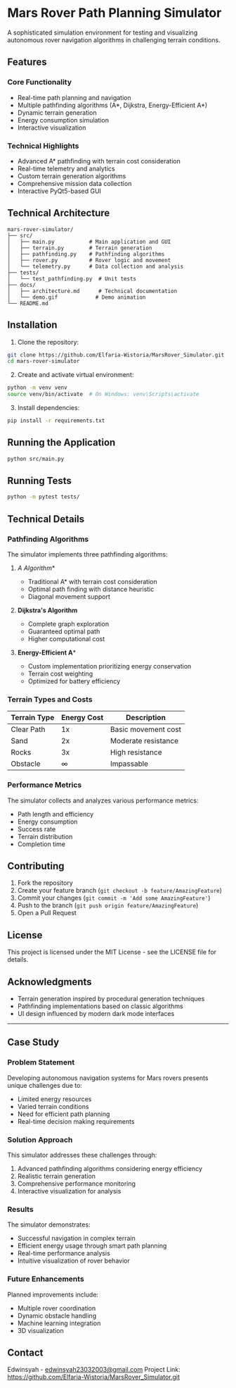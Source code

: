 # Mars Rover Path Planning Simulator

A sophisticated simulation environment for testing and visualizing autonomous rover navigation algorithms in challenging terrain conditions.


## Features

### Core Functionality
- Real-time path planning and navigation
- Multiple pathfinding algorithms (A*, Dijkstra, Energy-Efficient A*)
- Dynamic terrain generation
- Energy consumption simulation
- Interactive visualization

### Technical Highlights
- Advanced A* pathfinding with terrain cost consideration
- Real-time telemetry and analytics
- Custom terrain generation algorithms
- Comprehensive mission data collection
- Interactive PyQt5-based GUI

## Technical Architecture

```
mars-rover-simulator/
├── src/
│   ├── main.py           # Main application and GUI
│   ├── terrain.py        # Terrain generation
│   ├── pathfinding.py    # Pathfinding algorithms
│   ├── rover.py          # Rover logic and movement
│   └── telemetry.py      # Data collection and analysis
├── tests/
│   └── test_pathfinding.py  # Unit tests
├── docs/
│   ├── architecture.md      # Technical documentation
│   └── demo.gif            # Demo animation
└── README.md
```

## Installation

1. Clone the repository:
```bash
git clone https://github.com/Elfaria-Wistoria/MarsRover_Simulator.git
cd mars-rover-simulator
```

2. Create and activate virtual environment:
```bash
python -m venv venv
source venv/bin/activate  # On Windows: venv\Scripts\activate
```

3. Install dependencies:
```bash
pip install -r requirements.txt
```

## Running the Application

```bash
python src/main.py
```

## Running Tests

```bash
python -m pytest tests/
```

## Technical Details

### Pathfinding Algorithms

The simulator implements three pathfinding algorithms:

1. **A* Algorithm**
   - Traditional A* with terrain cost consideration
   - Optimal path finding with distance heuristic
   - Diagonal movement support

2. **Dijkstra's Algorithm**
   - Complete graph exploration
   - Guaranteed optimal path
   - Higher computational cost

3. **Energy-Efficient A***
   - Custom implementation prioritizing energy conservation
   - Terrain cost weighting
   - Optimized for battery efficiency

### Terrain Types and Costs

| Terrain Type | Energy Cost | Description |
|--------------|-------------|-------------|
| Clear Path   | 1x         | Basic movement cost |
| Sand         | 2x         | Moderate resistance |
| Rocks        | 3x         | High resistance |
| Obstacle     | ∞          | Impassable |

### Performance Metrics

The simulator collects and analyzes various performance metrics:

- Path length and efficiency
- Energy consumption
- Success rate
- Terrain distribution
- Completion time

## Contributing

1. Fork the repository
2. Create your feature branch (`git checkout -b feature/AmazingFeature`)
3. Commit your changes (`git commit -m 'Add some AmazingFeature'`)
4. Push to the branch (`git push origin feature/AmazingFeature`)
5. Open a Pull Request

## License

This project is licensed under the MIT License - see the LICENSE file for details.

## Acknowledgments

- Terrain generation inspired by procedural generation techniques
- Pathfinding implementations based on classic algorithms
- UI design influenced by modern dark mode interfaces

---

## Case Study

### Problem Statement
Developing autonomous navigation systems for Mars rovers presents unique challenges due to:
- Limited energy resources
- Varied terrain conditions
- Need for efficient path planning
- Real-time decision making requirements

### Solution Approach
This simulator addresses these challenges through:
1. Advanced pathfinding algorithms considering energy efficiency
2. Realistic terrain generation
3. Comprehensive performance monitoring
4. Interactive visualization for analysis

### Results
The simulator demonstrates:
- Successful navigation in complex terrain
- Efficient energy usage through smart path planning
- Real-time performance analysis
- Intuitive visualization of rover behavior

### Future Enhancements
Planned improvements include:
- Multiple rover coordination
- Dynamic obstacle handling
- Machine learning integration
- 3D visualization

## Contact

Edwinsyah - edwinsyah23032003@gmail.com
Project Link: https://github.com/Elfaria-Wistoria/MarsRover_Simulator.git
